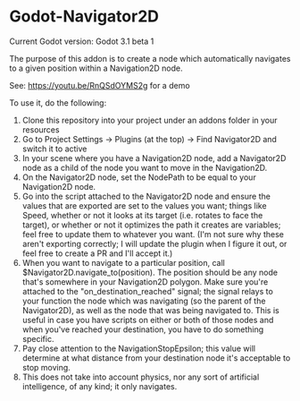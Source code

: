 # Godot-Navigator2D

Current Godot version: Godot 3.1 beta 1

The purpose of this addon is to create a node which automatically navigates to a given position within a Navigation2D node.

See: https://youtu.be/RnQSdOYMS2g for a demo

To use it, do the following:
1) Clone this repository into your project under an addons folder in your resources
2) Go to Project Settings -> Plugins (at the top) -> Find Navigator2D and switch it to active
3) In your scene where you have a Navigation2D node, add a Navigator2D node as a child of the node you want to move in the Navigation2D.
4) On the Navigator2D node, set the NodePath to be equal to your Navigation2D node.
5) Go into the script attached to the Navigator2D node and ensure the values that are exported are set to the values you want; things like Speed, whether or not it looks at its target (i.e. rotates to face the target), or whether or not it optimizes the path it creates are variables; feel free to update them to whatever you want. (I'm not sure why these aren't exporting correctly; I will update the plugin when I figure it out, or feel free to create a PR and I'll accept it.)
6) When you want to navigate to a particular position, call $Navigator2D.navigate_to(position). The position should be any node that's somewhere in your Navigation2D polygon. Make sure you're attached to the "on_destination_reached" signal; the signal relays to your function the node which was navigating (so the parent of the Navigator2D), as well as the node that was being navigated to. This is useful in case you have scripts on either or both of those nodes and when you've reached your destination, you have to do something specific.
7) Pay close attention to the NavigationStopEpsilon; this value will determine at what distance from your destination node it's acceptable to stop moving.
8) This does not take into account physics, nor any sort of artificial intelligence, of any kind; it only navigates.
